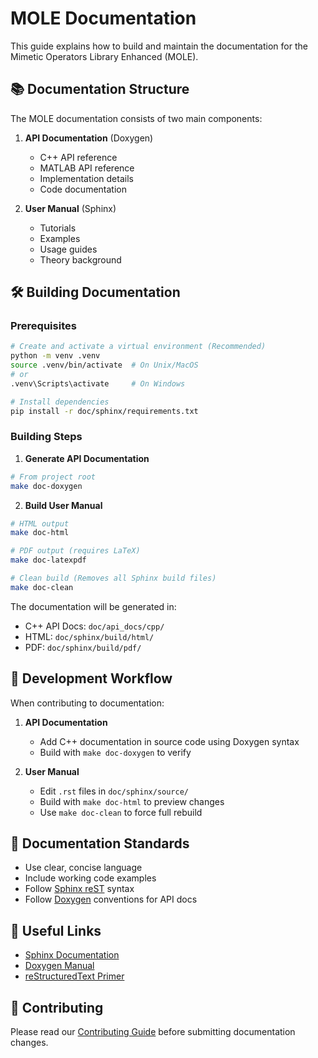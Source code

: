 # MOLE Documentation

This guide explains how to build and maintain the documentation for the Mimetic Operators Library Enhanced (MOLE).

## 📚 Documentation Structure

The MOLE documentation consists of two main components:

1. **API Documentation** (Doxygen)
   - C++ API reference
   - MATLAB API reference
   - Implementation details
   - Code documentation

2. **User Manual** (Sphinx)
   - Tutorials
   - Examples
   - Usage guides
   - Theory background

## 🛠️ Building Documentation

### Prerequisites

```bash
# Create and activate a virtual environment (Recommended)
python -m venv .venv
source .venv/bin/activate  # On Unix/MacOS
# or
.venv\Scripts\activate     # On Windows

# Install dependencies
pip install -r doc/sphinx/requirements.txt
```

### Building Steps

1. **Generate API Documentation**
```bash
# From project root
make doc-doxygen
```

2. **Build User Manual**
```bash
# HTML output
make doc-html

# PDF output (requires LaTeX)
make doc-latexpdf

# Clean build (Removes all Sphinx build files)
make doc-clean
```

The documentation will be generated in:
- C++ API Docs: `doc/api_docs/cpp/`
- HTML: `doc/sphinx/build/html/`
- PDF: `doc/sphinx/build/pdf/`

## 🔄 Development Workflow

When contributing to documentation:

1. **API Documentation**
   - Add C++ documentation in source code using Doxygen syntax
   - Build with `make doc-doxygen` to verify

2. **User Manual**
   - Edit `.rst` files in `doc/sphinx/source/`
   - Build with `make doc-html` to preview changes
   - Use `make doc-clean` to force full rebuild

## 📖 Documentation Standards

- Use clear, concise language
- Include working code examples
- Follow [Sphinx reST](https://www.sphinx-doc.org/en/master/usage/restructuredtext/basics.html) syntax
- Follow [Doxygen](https://www.doxygen.nl/manual/docblocks.html) conventions for API docs

## 🔗 Useful Links

- [Sphinx Documentation](https://www.sphinx-doc.org/)
- [Doxygen Manual](https://www.doxygen.nl/manual/)
- [reStructuredText Primer](https://www.sphinx-doc.org/en/master/usage/restructuredtext/basics.html)

## 🤝 Contributing

Please read our [Contributing Guide](../../CONTRIBUTING.md) before submitting documentation changes.